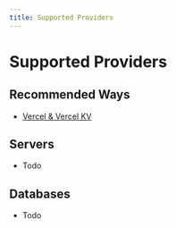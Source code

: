 ```yaml
---
title: Supported Providers
---
```


# Supported Providers

## Recommended Ways

- [Vercel & Vercel KV](/guide/deploy/vercel-and-vercel-kv)

## Servers

- Todo

## Databases

- Todo